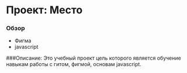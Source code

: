 # Проект: Место

### Обзор
* Фигма
* javascript

###Описание:
Это учебный проект цель которого является обучение навыкам работы с гитом, фигмой, основам javascript.
